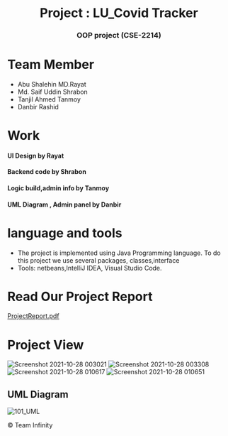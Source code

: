 <h1 align="center"> Project : LU_Covid Tracker </h1>
<h3 align="center"> OOP project (CSE-2214) </h3>

<h1> Team Member</h1> 

- Abu Shalehin MD.Rayat 
- Md. Saif Uddin Shrabon
- Tanjil Ahmed Tanmoy 
- Danbir Rashid 

<h1>Work</h1>

####  UI Design by Rayat
####  Backend code by Shrabon
#### Logic  build,admin info by Tanmoy
####  UML Diagram , Admin panel by Danbir

<h1> language and tools </h1>

- The project is implemented using Java Programming language.
To do this project we use several packages, classes,interface
 - Tools: netbeans,IntelliJ IDEA, Visual Studio Code.
 
<h1> Read Our Project Report </h1>

[ProjectReport.pdf](https://github.com/asmrayat/LU_Covid-Tracker/files/7441184/ProjectReport.pdf)





<h1> Project View</h1>

![Screenshot 2021-10-28 003021](https://user-images.githubusercontent.com/86654494/139416630-4dcd7907-0223-4b7f-9cdd-2a099cec301f.png)
![Screenshot 2021-10-28 003308](https://user-images.githubusercontent.com/86654494/139416615-98b007d6-f0e7-42a3-89c3-d31b8f53fa16.png)
![Screenshot 2021-10-28 010617](https://user-images.githubusercontent.com/86654494/139416622-8ed15644-7ee2-4807-8620-176caaa90f94.png)
![Screenshot 2021-10-28 010651](https://user-images.githubusercontent.com/86654494/139416626-5835cf78-e58b-4adb-a4b0-59b184e086c5.png)

## UML Diagram
![101_UML](https://user-images.githubusercontent.com/86654494/139416633-5bac582f-5923-49a7-87ce-59fd5fb33e86.png)

© Team Infinity

